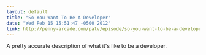 ```yaml
---
layout: default
title: "So You Want To Be A Developer"
date: "Wed Feb 15 15:51:47 -0500 2012"
link: http://penny-arcade.com/patv/episode/so-you-want-to-be-a-developer-part-1
---
```


A pretty accurate description of what it's like to be a developer.
